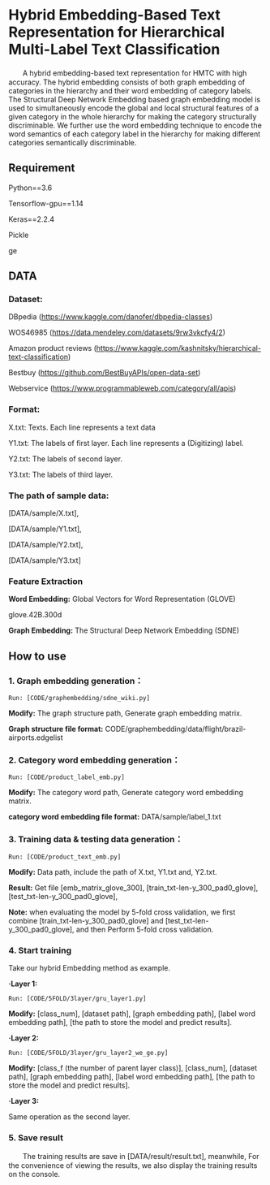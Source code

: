 # Hybrid Embedding-Based Text Representation for Hierarchical Multi-Label Text Classification
　　A hybrid embedding-based text representation for HMTC with high accuracy. The hybrid embedding consists of both graph embedding of categories in the hierarchy and their word embedding of category labels. The Structural Deep Network Embedding based graph embedding model is used to simultaneously encode the global and local structural features of a given category in the whole hierarchy for making the category structurally discriminable. We further use the word embedding technique to encode the word semantics of each category label in the hierarchy for making different categories semantically discriminable. 
## Requirement
Python==3.6

Tensorflow-gpu==1.14

Keras==2.2.4

Pickle

ge

## DATA
### Dataset:
DBpedia (https://www.kaggle.com/danofer/dbpedia-classes)

WOS46985 (https://data.mendeley.com/datasets/9rw3vkcfy4/2)

Amazon product reviews (https://www.kaggle.com/kashnitsky/hierarchical-text-classification)

Bestbuy (https://github.com/BestBuyAPIs/open-data-set)

Webservice (https://www.programmableweb.com/category/all/apis)


### Format:
X.txt: Texts. Each line represents a text data

Y1.txt: The labels of first layer. Each line represents a (Digitizing) label.

Y2.txt: The labels of second layer.

Y3.txt: The labels of third layer.

### The path of sample data:

[DATA/sample/X.txt], 

[DATA/sample/Y1.txt], 

[DATA/sample/Y2.txt],
 
[DATA/sample/Y3.txt]

### Feature Extraction
**Word Embedding:** Global Vectors for Word Representation (GLOVE)

glove.42B.300d

**Graph Embedding:** The Structural Deep Network Embedding (SDNE)
## How to use
### 1. Graph embedding generation：

	Run: [CODE/graphembedding/sdne_wiki.py]

**Modify:** The graph structure path, Generate graph embedding matrix. 

**Graph structure file format:** CODE/graphembedding/data/flight/brazil-airports.edgelist

### 2. Category word embedding generation：

	Run: [CODE/product_label_emb.py]
**Modify:** The category word path, Generate category word embedding matrix.

**category word embedding file format:** DATA/sample/label_1.txt
### 3. Training data & testing data generation：

    Run: [CODE/product_text_emb.py]
**Modify:** Data path, include the path of X.txt, Y1.txt and, Y2.txt.

**Result:** Get file [emb_matrix_glove_300], [train_txt-len-y_300_pad0_glove], [test_txt-len-y_300_pad0_glove], 

**Note:** when evaluating the model by 5-fold cross validation, we first combine [train_txt-len-y_300_pad0_glove] and [test_txt-len-y_300_pad0_glove], and then Perform 5-fold cross validation.
### 4. Start training

Take our hybrid Embedding method as example.

**·Layer 1:**

    Run: [CODE/5FOLD/3layer/gru_layer1.py]
    
**Modify:** [class_num], [dataset path], [graph embedding path], [label word embedding path], [the path to store the model and predict results].

**·Layer 2:**

    Run: [CODE/5FOLD/3layer/gru_layer2_we_ge.py]
    
**Modify:** [class_f (the number of parent layer class)], [class_num], [dataset path], [graph embedding path], [label word embedding path], [the path to store the model and predict results].

**·Layer 3:**

Same operation as the second layer.
### 5. Save result

　　The training results are save in [DATA/result/result.txt], meanwhile, For the convenience of viewing the results, we also display the training results on the console.






